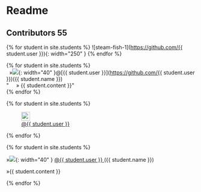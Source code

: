 # Readme 
## Contributors 55


{% for student in site.students %}
![steam-fish-1](https://github.com/{{ student.user }}){: width="250" }
{% endfor %}

{% for student in site.students %} <br />
  &nbsp;&nbsp;&#187;<img src="{{ student.image }}">{: width="40" }@[{{ student.user }}](https://github.com/{{ student.user }})({{ student.name }}) <br/> 
  "&nbsp;&nbsp;&nbsp;&nbsp;&nbsp;» {{ student.content }}"<br /> 
{% endfor %}

{% for student in site.students %}     
<figure>   
   <img src="{{ student.image }}" style="width: 23px ;"/>  
   <figcaption>
     <a href="https://github.com/{{ student.user }}">
      @{{ student.user }}
     </a>
  </figcaption>
</figure>    
{% endfor %}
    
{% for student in site.students %} 

<p> »<img src="{{ student.image }}">{: width="40" }
  <a href="https://github.com/{{ student.user }}">
      @{{ student.user }}
  </a>
  ({{ student.name }})</p>
  
<p> »{{ student.content }} </p>
{% endfor %}
